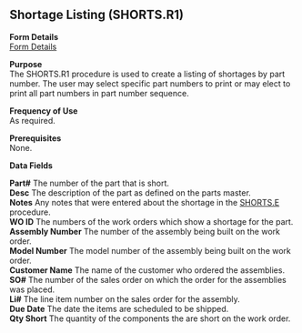 ##  Shortage Listing (SHORTS.R1)

<PageHeader />

**Form Details**  
[ Form Details ](SHORTS-R1-1/README.md)   

**Purpose**  
The SHORTS.R1 procedure is used to create a listing of shortages by part
number. The user may select specific part numbers to print or may elect to
print all part numbers in part number sequence.

**Frequency of Use**  
As required.

**Prerequisites**  
None.

**Data Fields**

**Part#** The number of the part that is short.  
**Desc** The description of the part as defined on the parts master.  
**Notes** Any notes that were entered about the shortage in the [ SHORTS.E ](../../../../rover/AP-OVERVIEW/AP-ENTRY/AP-E/AP-E-1/CURRENCY-CONTROL/SO-E/SO-E-2/INV-Q/INV-Q-1/SHORTS-E) procedure.   
**WO ID** The numbers of the work orders which show a shortage for the part.  
**Assembly Number** The number of the assembly being built on the work order.  
**Model Number** The model number of the assembly being built on the work
order.  
**Customer Name** The name of the customer who ordered the assemblies.  
**SO#** The number of the sales order on which the order for the assemblies
was placed.  
**Li#** The line item number on the sales order for the assembly.  
**Due Date** The date the items are scheduled to be shipped.  
**Qty Short** The quantity of the components the are short on the work order.  
  
<badge text= "Version 8.10.57" vertical="middle" />

<PageFooter />